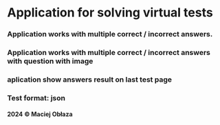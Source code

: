 # Application for solving virtual tests

### Application works with multiple correct / incorrect answers.
### Application works with multiple correct / incorrect answers with question with image
### aplication show answers result on last test page

### Test format: json

#### 2024 © Maciej Obłaza
